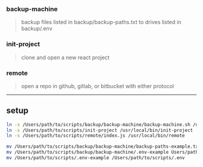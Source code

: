 ### backup-machine 
> backup files listed in backup/backup-paths.txt to drives listed in backup/.env

### init-project 
> clone and open a new react project 

### remote 
> open a repo in github, gitlab, or bitbucket with either protocol 

---

## setup 
```bash 
ln -s /Users/path/to/scripts/backup/backup-machine/backup-machine.sh /usr/local/bin/backup-machine
ln -s /Users/path/to/scripts/init-project /usr/local/bin/init-project
ln -s /Users/path/to/scripts/remote/index.js /usr/local/bin/remote

mv /Users/path/to/scripts/backup/backup-machine/backup-paths-example.txt /Users/path/to/scripts/backup/backup-machine/backup-paths.txt 
mv /Users/path/to/scripts/backup/backup-machine/.env-example Users/path/to/scripts/backup/backup-machine/.env 
mv /Users/path/to/scripts/.env-example /Users/path/to/scripts/.env 
```